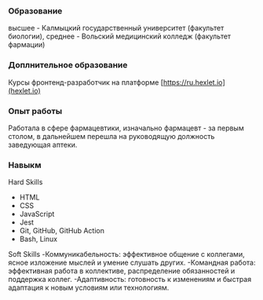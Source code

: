 ### Образование
высшее - Калмыцкий государственный университет (факультет биологии),
среднее - Вольский медицинский колледж (факультет фармации)

### Доплнительное образование
Курсы фронтенд-разработчик на платформе [https://ru.hexlet.io](hexlet.io)

### Опыт работы
Работала в сфере фармацевтики, изначально фармацевт - за первым столом, в дальнейшем перешла на руководящую должность заведующая аптеки.

### Навыкм
Hard Skills
- HTML
- CSS
- JavaScript
- Jest
- Git, GitHub, GitHub Action
- Bash, Linux

Soft Skills
-Коммуникабельность: эффективное общение с коллегами, ясное изложение мыслей и умение слушать других.
-Командная работа: эффективная работа в коллективе, распределение обязанностей и поддержка коллег.
-Адаптивность: готовность к изменениям и быстрая адаптация к новым условиям или технологиям.
